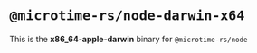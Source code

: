 # `@microtime-rs/node-darwin-x64`

This is the **x86_64-apple-darwin** binary for `@microtime-rs/node`
